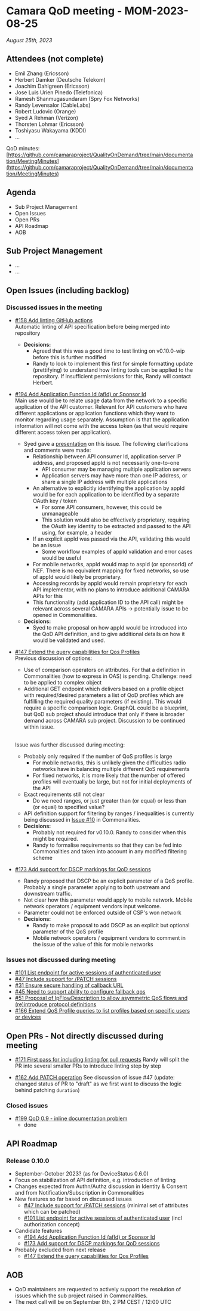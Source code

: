 # Camara QoD meeting - MOM-2023-08-25

*August 25th, 2023*

## Attendees (not complete)

* Emil Zhang (Ericsson)
* Herbert Damker (Deutsche Telekom)
* Joachim Dahlgreen (Ericsson)
* Jose Luis Urien Pinedo (Telefonica)
* Ramesh Shanmugasundaram (Spry Fox Networks)
* Randy Levensalor (CableLabs)
* Robert Ludovic (Orange)
* Syed A Rehman (Verizon)
* Thorsten Lohmar (Ericsson)
* Toshiyasu Wakayama (KDDI)
* ...

QoD minutes: [https://github.com/camaraproject/QualityOnDemand/tree/main/documentation/MeetingMinutes](https://github.com/camaraproject/QualityOnDemand/tree/main/documentation/MeetingMinutes)

## Agenda

* Sub Project Management
* Open Issues
* Open PRs
* API Roadmap
* AOB

## Sub Project Management

* ...
* ...

## Open Issues (including backlog)

### Discussed issues in the meeting


* [#158 Add linting GitHub actions](https://github.com/camaraproject/QualityOnDemand/issues/158)
  <br>Automatic linting of API specification before being merged into repository
  - **Decisions:**
    - Agreed that this was a good time to test linting on v0.10.0-wip before this is further modified
    - Randy to look to implement this first for simple formatting update (prettifying) to understand how linting tools can be applied to the repository. If insufficient permissions for this, Randy will contact Herbert.

* [#194 Add Application Function Id (afId) or Sponsor Id](https://github.com/camaraproject/QualityOnDemand/issues/194)
  <br>Main use would be to relate usage data from the network to a specific application of the API customer. Relevant for API customers who have different applications or application functions which they want to monitor regarding usage separately. Assumption is that the application information will not come with the access token (as that would require different access token per application).
  - Syed gave a [presentation](https://github.com/camaraproject/QualityOnDemand/blob/6d6cca9162f491db6b5ff501d1bce80ece0ab900/documentation/SupportingDocuments/Presentations/Sponsor%20or%20App%20Id%20proposal.pptx) on this issue. The following clarifications and comments were made:
    - Relationship between API consumer Id, application server IP address, and proposed appId is not necessarily one-to-one
      - API consumer may be managing multiple application servers
      - Application servers may have more than one IP address, or share a single IP address with multiple applications
    - An alternative to explicitly identifying the application by appId would be for each application to be identified by a separate OAuth key / token
      - For some API consumers, however, this could be unmanageable
      - This solution would also be effectively proprietary, requiring the OAuth key identity to be extracted and passed to the API using, for example, a header
    - If an explicit appId was passed via the API, validating this would be an issue
      - Some workflow examples of appId validation and error cases would be useful
    - For mobile networks, appId would map to aspId (or sponsorId) of NEF. There is no equivalent mapping for fixed networks, so use of appId would likely be proprietary.
    - Accessing records by appId would remain proprietary for each API implementor, with no plans to introduce additional CAMARA APIs for this
    - This functionality (add application ID to the API call) might be relevant across several CAMARA APIs -> potentially issue to be opened in Commonalities.
  - **Decisions:**
    - Syed to make proposal on how appId would be introduced into the QoD API definition, and to give additional details on how it would be validated and used.

* [#147 Extend the query capabilities for Qos Profiles](https://github.com/camaraproject/QualityOnDemand/issues/147)
  <br>Previous discussion of options:
    - Use of comparison operators on attributes. For that a definition in Commonalities (how to express in OAS) is pending. Challenge: need to be applied to complex object
    - Additional GET endpoint which delivers based on a profile object with required/desired parameters a list of QoD profiles which are fulfilling the required quality parameters (if existing). This would require a specific comparison logic. GraphQL could be a blueprint, but QoD sub project should introduce that only if there is broader demand across CAMARA sub project. Discussion to be continued within issue.

  <br>Issue was further discussed during meeting:
    - Probably only required if the number of QoS profiles is large
      - For mobile networks, this is unlikely given the difficulties radio networks have in balancing multiple different QoS requirements
      - For fixed networks, it is more likely that the number of offered profiles will eventually be large, but not for initial deployments of the API
    - Exact requirements still not clear
      - Do we need ranges, or just greater than (or equal) or less than (or equal) to specified value?
    - API definition support for filtering by ranges / inequalities is currently being discussed in [Issue #10](https://github.com/camaraproject/Commonalities/issues/10) in Commonalities.
  - **Decisions:**
    - Probably not required for v0.10.0. Randy to consider when this might be required.
    - Randy to formalise requirements so that they can be fed into Commonalities and taken into account in any modified filtering scheme 

* [#173 Add support for DSCP markings for QoD sessions](https://github.com/camaraproject/QualityOnDemand/issues/173)
  - Randy proposed that DSCP be an explicit parameter of a QoS profile. Probably a single parameter applying to both upstream and downstream traffic.
  - Not clear how this parameter would apply to mobile network. Mobile network operators / equipment vendors input welcome.
  - Parameter could not be enforced outside of CSP's won network
  - **Decisions:**
    - Randy to make proposal to add DSCP as an explicit but optional parameter of the QoS profile
    - Mobile network operators / equipment vendors to comment in the issue of the value of this for mobile networks

### Issues not discussed during meeting

* [#101 List endpoint for active sessions of authenticated user](https://github.com/camaraproject/QualityOnDemand/issues/101)
* [#47 Include support for /PATCH sessions](https://github.com/camaraproject/QualityOnDemand/issues/47)
* [#31 Ensure secure handling of callback URL](https://github.com/camaraproject/QualityOnDemand/issues/31)
* [#45 Need to support ability to configure fallback qos](https://github.com/camaraproject/QualityOnDemand/issues/45)
* [#51 Proposal of IpFlowDescription to allow asymmetric QoS flows and (re)introduce protocol definitions](https://github.com/camaraproject/QualityOnDemand/issues/51)
* [#166 Extend QoS Profile queries to list profiles based on specific users or devices](https://github.com/camaraproject/QualityOnDemand/issues/166)

## Open PRs - Not directly discussed during meeting

* [#171 First pass for including linting for pull requests](https://github.com/camaraproject/QualityOnDemand/pull/171)
  Randy will split the PR into several smaller PRs to introduce linting step by step

* [#162 Add PATCH operation](https://github.com/camaraproject/QualityOnDemand/pull/162)
  See discussion of issue #47 (update: changed status of PR to "draft" as we first want to discuss the logic behind patching `duration`)

### Closed issues

* [#199 QoD 0.9 - inline documentation problem](https://github.com/camaraproject/QualityOnDemand/issues/199)
  * done

## API Roadmap

### Release 0.10.0

* September-October 2023? (as for DeviceStatus 0.6.0)
* Focus on stabilization of API definition, e.g. introduction of linting
* Changes expected from Authn/Authz discussion in Identity & Consent and from Notification/Subscription in Commonalities
* New features so far based on discussed issues
  * [#47 Include support for /PATCH sessions](https://github.com/camaraproject/QualityOnDemand/issues/47) (minimal set of attributes which can be patched)
  * [#101 List endpoint for active sessions of authenticated user](https://github.com/camaraproject/QualityOnDemand/issues/101) (incl authorization concept)
* Candidate features
  *  [#194 Add Application Function Id (afId) or Sponsor Id](https://github.com/camaraproject/QualityOnDemand/issues/194)
  *  [#173 Add support for DSCP markings for QoD sessions](https://github.com/camaraproject/QualityOnDemand/issues/173)
* Probably excluded from next release
  * [#147 Extend the query capabilities for Qos Profiles](https://github.com/camaraproject/QualityOnDemand/issues/147)


## AOB

* QoD maintainers are requested to actively support the resolution of issues which the sub project raised in Commonalities.
* The next call will be on September 8th, 2 PM CEST / 12:00 UTC

